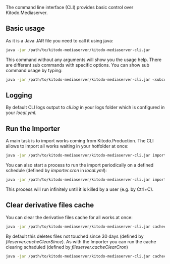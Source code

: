 The command line interface (CLI) provides basic control over Kitodo.Mediaserver.

## Basic usage

As it is a Java JAR file you need to call it using java:
```bash
java -jar /path/to/kitodo-mediaserver/kitodo-mediaserver-cli.jar
```
This command without any arguments will show you the usage help. There are different sub commands with specific options. You can show sub command usage by typing:
```bash
java -jar /path/to/kitodo-mediaserver/kitodo-mediaserver-cli.jar <subcommand> -h
```

## Logging

By default CLI logs output to *cli.log* in your logs folder which is configured in your *local.yml*.

## Run the Importer

A main task is to import works coming from Kitodo.Production. The CLI allows to import all works waiting in your hotfolder at once:
```bash
java -jar /path/to/kitodo-mediaserver/kitodo-mediaserver-cli.jar import
```

You can also start a process to run the import periodically on a defined schedule (defined by *importer.cron* in *local.yml*):
```bash
java -jar /path/to/kitodo-mediaserver/kitodo-mediaserver-cli.jar import -s
```
This process will run infinitely until it is killed by a user (e.g. by Ctrl+C).

## Clear derivative files cache

You can clear the derivative files cache for all works at once:
```bash
java -jar /path/to/kitodo-mediaserver/kitodo-mediaserver-cli.jar cacheclear
```
By default this deletes files not touched since 30 days (defined by *fileserver.cacheClearSince*). As with the Importer you can run the cache clearing schaduled (defined by *fileserver.cacheClearCron*)
```bash
java -jar /path/to/kitodo-mediaserver/kitodo-mediaserver-cli.jar cacheclear -s
```
